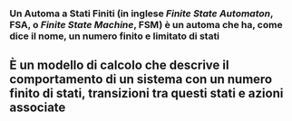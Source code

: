 ### Un **Automa a Stati Finiti** (in inglese *Finite State Automaton*, FSA, o *Finite State Machine*, FSM) è un automa che ha, come dice il nome, un numero <Alert strong>finito</Alert> e <Alert strong>limitato</Alert> di stati

<VSpace space="8"/>

<DefinitionBlock>

## È un modello di calcolo che descrive il comportamento di un sistema con un numero finito di stati, transizioni tra questi stati e azioni associate

</DefinitionBlock>
